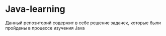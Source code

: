 # Java-learning
Данный репозиторий содержит в себе решение задачек, которые были пройдены в процессе изучения Java
